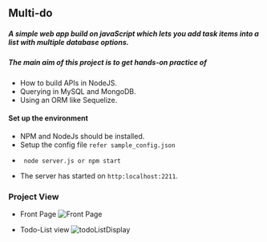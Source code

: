 ## Multi-do
##### A simple web app build on javaScript which lets you add task items into a list with multiple database options.
##### The main aim of this project is to get hands-on practice of 
- How to build APIs in NodeJS.
- Querying in MySQL and MongoDB.
- Using an ORM like Sequelize.

#### Set up the environment
- NPM and NodeJs should be installed.
- Setup the config file `refer sample_config.json`
- ```nodemon
   node server.js or npm start
  ```
- The server has started on `http:localhost:2211`.

### Project View
- Front Page
![Front Page](https://user-images.githubusercontent.com/36301481/81202115-bc6f9980-8fe3-11ea-912f-f5871f017261.png)  

- Todo-List view
![todoListDisplay](https://user-images.githubusercontent.com/36301481/81202280-fe98db00-8fe3-11ea-9a28-6d44cd434c98.png)